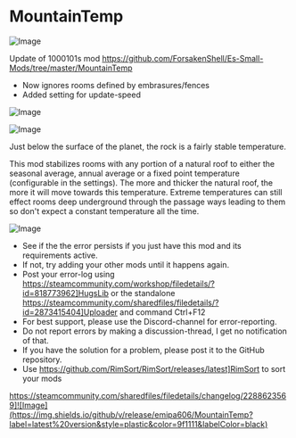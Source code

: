 # MountainTemp

![Image](https://i.imgur.com/buuPQel.png)

Update of 1000101s mod
https://github.com/ForsakenShell/Es-Small-Mods/tree/master/MountainTemp

- Now ignores rooms defined by embrasures/fences
- Added setting for update-speed

![Image](https://i.imgur.com/pufA0kM.png)

	
![Image](https://i.imgur.com/Z4GOv8H.png)

Just below the surface of the planet, the rock is a fairly stable temperature. 

This mod stabilizes rooms with any portion of a natural roof to either the seasonal average, annual average or a fixed point temperature (configurable in the settings). 
The more and thicker the natural roof, the more it will move towards this temperature. 
Extreme temperatures can still effect rooms deep underground through the passage ways leading to them so don't expect a constant temperature all the time.

![Image](https://i.imgur.com/PwoNOj4.png)



-  See if the the error persists if you just have this mod and its requirements active.
-  If not, try adding your other mods until it happens again.
-  Post your error-log using https://steamcommunity.com/workshop/filedetails/?id=818773962]HugsLib or the standalone https://steamcommunity.com/sharedfiles/filedetails/?id=2873415404]Uploader and command Ctrl+F12
-  For best support, please use the Discord-channel for error-reporting.
-  Do not report errors by making a discussion-thread, I get no notification of that.
-  If you have the solution for a problem, please post it to the GitHub repository.
-  Use https://github.com/RimSort/RimSort/releases/latest]RimSort to sort your mods



https://steamcommunity.com/sharedfiles/filedetails/changelog/2288623569]![Image](https://img.shields.io/github/v/release/emipa606/MountainTemp?label=latest%20version&style=plastic&color=9f1111&labelColor=black)


